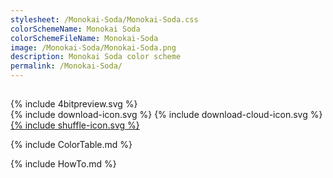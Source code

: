 ```yaml
---
stylesheet: /Monokai-Soda/Monokai-Soda.css
colorSchemeName: Monokai Soda
colorSchemeFileName: Monokai-Soda
image: /Monokai-Soda/Monokai-Soda.png
description: Monokai Soda color scheme
permalink: /Monokai-Soda/
---
```


<h2 style='text-align:center'>
    <a id='colorSchemeNameLink' href='#'>
        <span class='ColorSchemeFileName' />
    </a>
</h2>

<div class='centeredText'>
{% include 4bitpreview.svg %}
</div>

<div class='centeredText'>
    <a id='downloadSchemeLink' class='padded'>
{% include download-icon.svg %}
    </a>
    <a id='cdnSchemeLink' class='padded'>
{% include download-cloud-icon.svg %}
    </a>
    <a id='feelingLucky' href="javascript:feelingLucky(document.getElementById('themeSelector'))" class='padded'>
{% include shuffle-icon.svg %}
    </a>    
</div>

{% include ColorTable.md %}

{% include HowTo.md %}


